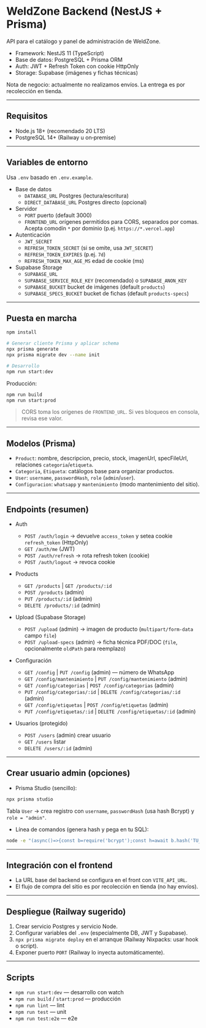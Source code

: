 # WeldZone Backend (NestJS + Prisma)

API para el catálogo y panel de administración de WeldZone.

- Framework: NestJS 11 (TypeScript)
- Base de datos: PostgreSQL + Prisma ORM
- Auth: JWT + Refresh Token con cookie HttpOnly
- Storage: Supabase (imágenes y fichas técnicas)

Nota de negocio: actualmente no realizamos envíos. La entrega es por recolección en tienda.

---

## Requisitos

- Node.js 18+ (recomendado 20 LTS)
- PostgreSQL 14+ (Railway u on‑premise)

---

## Variables de entorno

Usa `.env` basado en `.env.example`.

- Base de datos
  - `DATABASE_URL` Postgres (lectura/escritura)
  - `DIRECT_DATABASE_URL` Postgres directo (opcional)
- Servidor
  - `PORT` puerto (default 3000)
  - `FRONTEND_URL` orígenes permitidos para CORS, separados por comas. Acepta comodín `*` por dominio (p.ej. `https://*.vercel.app`)
- Autenticación
  - `JWT_SECRET`
  - `REFRESH_TOKEN_SECRET` (si se omite, usa `JWT_SECRET`)
  - `REFRESH_TOKEN_EXPIRES` (p.ej. `7d`)
  - `REFRESH_TOKEN_MAX_AGE_MS` edad de cookie (ms)
- Supabase Storage
  - `SUPABASE_URL`
  - `SUPABASE_SERVICE_ROLE_KEY` (recomendado) o `SUPABASE_ANON_KEY`
  - `SUPABASE_BUCKET` bucket de imágenes (default `products`)
  - `SUPABASE_SPECS_BUCKET` bucket de fichas (default `products-specs`)

---

## Puesta en marcha

```bash
npm install

# Generar cliente Prisma y aplicar schema
npx prisma generate
npx prisma migrate dev --name init

# Desarrollo
npm run start:dev
```

Producción:

```bash
npm run build
npm run start:prod
```

> CORS toma los orígenes de `FRONTEND_URL`. Si ves bloqueos en consola, revisa ese valor.

---

## Modelos (Prisma)

- `Product`: nombre, descripcion, precio, stock, imagenUrl, specFileUrl, relaciones `categoria`/`etiqueta`.
- `Categoria`, `Etiqueta`: catálogos base para organizar productos.
- `User`: `username`, `passwordHash`, `role` (`admin`/`user`).
- `Configuracion`: `whatsapp` y `mantenimiento` (modo mantenimiento del sitio).

---

## Endpoints (resumen)

- Auth
  - `POST /auth/login` → devuelve `access_token` y setea cookie `refresh_token` (HttpOnly)
  - `GET /auth/me` (JWT)
  - `POST /auth/refresh` → rota refresh token (cookie)
  - `POST /auth/logout` → revoca cookie

- Products
  - `GET /products` | `GET /products/:id`
  - `POST /products` (admin)
  - `PUT /products/:id` (admin)
  - `DELETE /products/:id` (admin)

- Upload (Supabase Storage)
  - `POST /upload` (admin) → imagen de producto (`multipart/form-data` campo `file`)
  - `POST /upload-specs` (admin) → ficha técnica PDF/DOC (`file`, opcionalmente `oldPath` para reemplazo)

- Configuración
  - `GET /config` | `PUT /config` (admin) — número de WhatsApp
  - `GET /config/mantenimiento` | `PUT /config/mantenimiento` (admin)
  - `GET /config/categorias` | `POST /config/categorias` (admin)
  - `PUT /config/categorias/:id` | `DELETE /config/categorias/:id` (admin)
  - `GET /config/etiquetas` | `POST /config/etiquetas` (admin)
  - `PUT /config/etiquetas/:id` | `DELETE /config/etiquetas/:id` (admin)

- Usuarios (protegido)
  - `POST /users` (admin) crear usuario
  - `GET /users` listar
  - `DELETE /users/:id` (admin)

---

## Crear usuario admin (opciones)

- Prisma Studio (sencillo):

```bash
npx prisma studio
```

Tabla `User` → crea registro con `username`, `passwordHash` (usa hash Bcrypt) y `role = "admin"`.

- Línea de comandos (genera hash y pega en tu SQL):

```bash
node -e "(async()=>{const b=require('bcrypt');const h=await b.hash('TU_PASSWORD',10);console.log(h)})()"
```

---

## Integración con el frontend

- La URL base del backend se configura en el front con `VITE_API_URL`.
- El flujo de compra del sitio es por recolección en tienda (no hay envíos).

---

## Despliegue (Railway sugerido)

1) Crear servicio Postgres y servicio Node.
2) Configurar variables del `.env` (especialmente DB, JWT y Supabase).
3) `npx prisma migrate deploy` en el arranque (Railway Nixpacks: usar hook o script).
4) Exponer puerto `PORT` (Railway lo inyecta automáticamente).

---

## Scripts

- `npm run start:dev` — desarrollo con watch
- `npm run build` / `start:prod` — producción
- `npm run lint` — lint
- `npm run test` — unit
- `npm run test:e2e` — e2e

